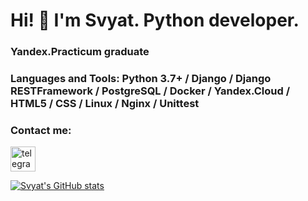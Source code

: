 # Hi! 👋 I'm Svyat. Python developer.

### Yandex.Practicum graduate

### Languages and Tools: Python 3.7+ / Django / Django RESTFramework / PostgreSQL / Docker / Yandex.Cloud / HTML5 / CSS / Linux / Nginx / Unittest

### Contact me:
[<img src='https://cdn.jsdelivr.net/npm/simple-icons@3.0.1/icons/telegram.svg' alt='telegram' height='40'>](https://t.me/Slava_tar)

[![Svyat's GitHub stats](https://github-readme-stats.vercel.app/api?username=evencatt)](https://github.com/evencatt/github-readme-stats)

